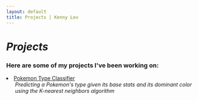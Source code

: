 ```yaml
---
layout: default
title: Projects | Kenny Lov
---
```

<style> 
nav ul li:nth-child(3) a{
 color: #64c2ec; 
 text-decoration:underline;
 text-decoration-color:#64c2ec;
}

</style>

# *Projects*
### Here are some of my projects I've been working on:

<p>
  <li><a href= "/projects/pokemon_classifier">Pokemon Type Classifier</a>
  <ul><i>Predicting a Pokemon's type given its base stats and its dominant color using the K-nearest neighbors algorithm</i></ul>
 </li>
 
 
</p>
